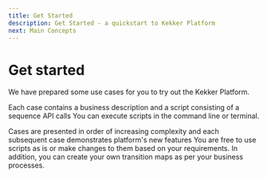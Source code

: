 ```yaml
---
title: Get Started
description: Get Started - a quickstart to Kekker Platform
next: Main Concepts
---
```


# Get started

We have prepared some use cases for you to try out the Kekker Platform.

Each case contains a business description and a script consisting of a sequence API calls
You can execute scripts in the command line or terminal. 

Cases are presented in order of increasing complexity and each subsequent case demonstrates platform's new features
You are free to use scripts as is or make changes to them based on your requirements. In addition, you can create your own transition maps as per your business processes.
